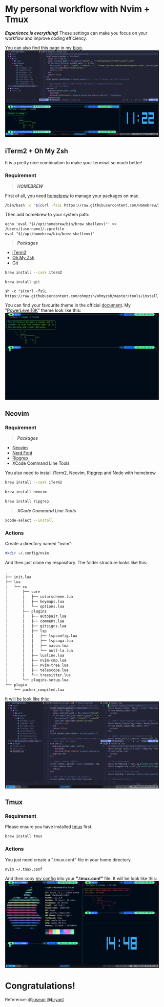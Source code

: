 # My personal workflow with Nvim + Tmux

***Experience is everything!***
These settings can make you focus on your workflow and improve coding efficiency. 

You can also find this page in my [blog](https://xxblog.net/Tools/My-workflow/).
![My work flow](https://raw.githubusercontent.com/yingxiaowoxx/Blog-img/master/img/93d1e7654df592a51374330b508c1106.png)

## iTerm2 + Oh My Zsh
It is a pretty nice combination to make your terminal so much better!
### Requirement
> ***HOMEBREW***

First of all, you need [homebrew](https://brew.sh/) to manage your packages on mac.

```bash
/bin/bash -c "$(curl -fsSL https://raw.githubusercontent.com/Homebrew/install/HEAD/install.sh)"
```
Then add homebrew to your system path:
```
echo 'eval "$(/opt/homebrew/bin/brew shellenv)"' >> /Users/[username]/.zprofile
eval "$(/opt/homebrew/bin/brew shellenv)"
```
> ***Packages***
- [iTerm2](https://iterm2.com/)
- [Oh My Zsh](https://ohmyz.sh/)
- [Git](https://git-scm.com/)
```bash
brew install --cask iterm2
```
```
brew install git
```
```
sh -c "$(curl -fsSL https://raw.githubusercontent.com/ohmyzsh/ohmyzsh/master/tools/install.sh)"
```
You can find your favourite theme in the official [document](https://github.com/ohmyzsh/ohmyzsh/wiki/Themes).
My "[PowerLevel10K](https://github.com/romkatv/powerlevel10k)" theme look like this:
![Oh my zsh](https://raw.githubusercontent.com/yingxiaowoxx/Blog-img/master/img/20230324153531.png)
## Neovim
### Requirement

> ***Packages***

- [Neovim](https://neovim.io/)
- [Nerd Font](https://www.nerdfonts.com/)
- [Ripgrep](https://github.com/BurntSushi/ripgrep)
- XCode Command Line Tools

You also need to install iTerm2, Neovim, Ripgrep and Node with homebrew.

```bash
brew install --cask iTerm2
```
```bash
brew install neovim
```
```bash
brew install ripgrep
```

> ***XCode Command Line Tools***
```bash
xcode-select --install
```
### Actions
Create a directory named "nvim":
```bash
mkdir ~/.config/nvim
```
And then just clone my respository.
The folder structure looks like this:
```
.
├── init.lua
├── lua
│   └── xx
│       ├── core
│       │   ├── colorscheme.lua
│       │   ├── keymaps.lua
│       │   └── options.lua
│       ├── plugins
│       │   ├── autopair.lua
│       │   ├── comment.lua
│       │   ├── gitsigns.lua
│       │   ├── lsp
│       │   │   ├── lspconfig.lua
│       │   │   ├── lspsaga.lua
│       │   │   ├── mason.lua
│       │   │   └── null-la.lua
│       │   ├── lualine.lua
│       │   ├── nvim-cmp.lua
│       │   ├── nvim-tree.lua
│       │   ├── telescope.lua
│       │   └── treesitter.lua
│       └── plugins-setup.lua
└── plugin
    └── packer_compiled.lua
```
It will be look like this:
![Neovim](https://raw.githubusercontent.com/yingxiaowoxx/Blog-img/master/img/20230324150528.png)
## Tmux
### Requirement
Please ensure you have installed [tmux](https://github.com/tmux/tmux/wiki) first.
```bash
brew install tmux
```
### Actions
You just need create a ".tmux.conf" file in your home directory.
```
nvim ~/.tmux.conf
```
And then copy [my config](https://github.com/yingxiaowoxx/Neovim/blob/master/.tmux.conf) into your **".tmux.conf"** file.
It will be look like this:
![Tmux](https://raw.githubusercontent.com/yingxiaowoxx/Blog-img/master/img/20230324144855.png)

# Congratulations!
Reference: @[josean](https://github.com/josean-dev/dev-environment-files) @[bryant](https://github.com/bryant-video/neovim-tutorial)
